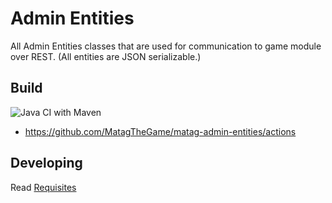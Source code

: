 # Admin Entities

All Admin Entities classes that are used for communication to game module over REST.
(All entities are JSON serializable.)



## Build

![Java CI with Maven](https://github.com/MatagTheGame/matag-admin-entities/workflows/Java%20CI%20with%20Maven/badge.svg)
 - https://github.com/MatagTheGame/matag-admin-entities/actions 


## Developing

Read [Requisites](https://github.com/MatagTheGame/game/wiki/Requisites)
